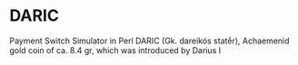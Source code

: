 # DARIC
Payment Switch Simulator in Perl
DARIC (Gk. dareikós statḗr), Achaemenid gold coin of ca. 8.4 gr, which was introduced by Darius I
